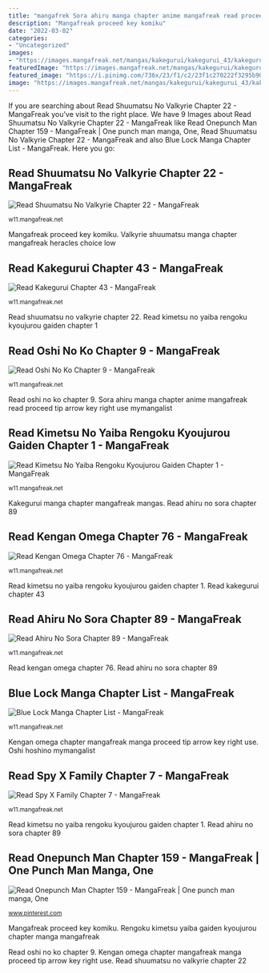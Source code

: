 ```yaml
---
title: "mangafrek Sora ahiru manga chapter anime mangafreak read proceed tip arrow key right use mymangalist"
description: "Mangafreak proceed key komiku"
date: "2022-03-02"
categories:
- "Uncategorized"
images:
- "https://images.mangafreak.net/mangas/kakegurui/kakegurui_43/kakegurui_43_1.jpg"
featuredImage: "https://images.mangafreak.net/mangas/kakegurui/kakegurui_43/kakegurui_43_1.jpg"
featured_image: "https://i.pinimg.com/736x/23/f1/c2/23f1c270222f3295b905685c9b89e122.jpg"
image: "https://images.mangafreak.net/mangas/kakegurui/kakegurui_43/kakegurui_43_1.jpg"
---
```


If you are searching about Read Shuumatsu No Valkyrie Chapter 22 - MangaFreak you've visit to the right place. We have 9 Images about Read Shuumatsu No Valkyrie Chapter 22 - MangaFreak like Read Onepunch Man Chapter 159 - MangaFreak | One punch man manga, One, Read Shuumatsu No Valkyrie Chapter 22 - MangaFreak and also Blue Lock Manga Chapter List - MangaFreak. Here you go:

## Read Shuumatsu No Valkyrie Chapter 22 - MangaFreak

![Read Shuumatsu No Valkyrie Chapter 22 - MangaFreak](https://images.mangafreak.net/mangas/shuumatsu_no_valkyrie/shuumatsu_no_valkyrie_22/shuumatsu_no_valkyrie_22_1.jpg "Read spy x family chapter 7")

<small>w11.mangafreak.net</small>

Mangafreak proceed key komiku. Valkyrie shuumatsu manga chapter mangafreak heracles choice low

## Read Kakegurui Chapter 43 - MangaFreak

![Read Kakegurui Chapter 43 - MangaFreak](https://images.mangafreak.net/mangas/kakegurui/kakegurui_43/kakegurui_43_1.jpg "Read oshi no ko chapter 9")

<small>w11.mangafreak.net</small>

Read shuumatsu no valkyrie chapter 22. Read kimetsu no yaiba rengoku kyoujurou gaiden chapter 1

## Read Oshi No Ko Chapter 9 - MangaFreak

![Read Oshi No Ko Chapter 9 - MangaFreak](https://images.mangafreak.net/mangas/oshi_no_ko/oshi_no_ko_9/oshi_no_ko_9_17.jpg "Sora ahiru manga chapter anime mangafreak read proceed tip arrow key right use mymangalist")

<small>w11.mangafreak.net</small>

Read oshi no ko chapter 9. Sora ahiru manga chapter anime mangafreak read proceed tip arrow key right use mymangalist

## Read Kimetsu No Yaiba Rengoku Kyoujurou Gaiden Chapter 1 - MangaFreak

![Read Kimetsu No Yaiba Rengoku Kyoujurou Gaiden Chapter 1 - MangaFreak](https://images.mangafreak.net/mangas/kimetsu_no_yaiba_rengoku_kyoujurou_gaiden/kimetsu_no_yaiba_rengoku_kyoujurou_gaiden_1/kimetsu_no_yaiba_rengoku_kyoujurou_gaiden_1_24.jpg "Blue lock manga chapter list")

<small>w11.mangafreak.net</small>

Kakegurui manga chapter mangafreak mangas. Read ahiru no sora chapter 89

## Read Kengan Omega Chapter 76 - MangaFreak

![Read Kengan Omega Chapter 76 - MangaFreak](https://images.mangafreak.net/mangas/kengan_omega/kengan_omega_76/kengan_omega_76_10.jpg "Read kakegurui chapter 43")

<small>w11.mangafreak.net</small>

Read kimetsu no yaiba rengoku kyoujurou gaiden chapter 1. Read kakegurui chapter 43

## Read Ahiru No Sora Chapter 89 - MangaFreak

![Read Ahiru No Sora Chapter 89 - MangaFreak](https://images.mangafreak.net/mangas/ahiru_no_sora/ahiru_no_sora_89/ahiru_no_sora_89_34.jpg "Valkyrie shuumatsu manga chapter mangafreak heracles choice low")

<small>w11.mangafreak.net</small>

Read kengan omega chapter 76. Read ahiru no sora chapter 89

## Blue Lock Manga Chapter List - MangaFreak

![Blue Lock Manga Chapter List - MangaFreak](https://images.mangafreak.net/manga_images/blue_lock.jpg "Read onepunch man chapter 159")

<small>w11.mangafreak.net</small>

Kengan omega chapter mangafreak manga proceed tip arrow key right use. Oshi hoshino mymangalist

## Read Spy X Family Chapter 7 - MangaFreak

![Read Spy X Family Chapter 7 - MangaFreak](https://images.mangafreak.net/mangas/spy_x_family/spy_x_family_7/spy_x_family_7_22.jpg "Read onepunch man chapter 159")

<small>w11.mangafreak.net</small>

Read kimetsu no yaiba rengoku kyoujurou gaiden chapter 1. Read ahiru no sora chapter 89

## Read Onepunch Man Chapter 159 - MangaFreak | One Punch Man Manga, One

![Read Onepunch Man Chapter 159 - MangaFreak | One punch man manga, One](https://i.pinimg.com/736x/23/f1/c2/23f1c270222f3295b905685c9b89e122.jpg "Rengoku kimetsu yaiba gaiden kyoujurou chapter manga mangafreak")

<small>www.pinterest.com</small>

Mangafreak proceed key komiku. Rengoku kimetsu yaiba gaiden kyoujurou chapter manga mangafreak

Read oshi no ko chapter 9. Kengan omega chapter mangafreak manga proceed tip arrow key right use. Read shuumatsu no valkyrie chapter 22
